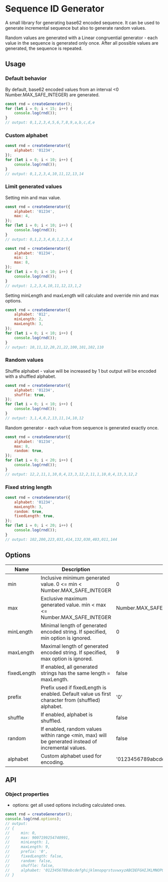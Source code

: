 # Sequence ID Generator

A small library for generating base62 encoded sequence. It can be used to generate incremental sequence but also to generate random values.

Random values are generated with a Linear congruential generator - each value in the sequence is generated only once. After all possible values are generated, the sequence is repeated.

## Usage

### Default behavior

By default, base62 encoded values from an interval <0 Number.MAX_SAFE_INTEGER) are generated.

```js
const rnd = createGenerator();
for (let i = 0; i < 15; i++) {
    console.log(rnd());
}
// output: 0,1,2,3,4,5,6,7,8,9,a,b,c,d,e
```

### Custom alphabet

```js
const rnd = createGenerator({
    alphabet: '01234',
});
for (let i = 0; i < 10; i++) {
    console.log(rnd());
}
// output: 0,1,2,3,4,10,11,12,13,14
```

### Limit generated values

Setting min and max value.

```js
const rnd = createGenerator({
    alphabet: '01234',
    max: 4,
});
for (let i = 0; i < 10; i++) {
    console.log(rnd());
}
// output: 0,1,2,3,4,0,1,2,3,4
```

```js
const rnd = createGenerator({
    alphabet: '01234',
    min: 1
    max: 8,
});
for (let i = 0; i < 10; i++) {
    console.log(rnd());
}
// output: 1,2,3,4,10,11,12,13,1,2
```

Setting minLength and maxLength will calculate and override min and max options.

```js
const rnd = createGenerator({
    alphabet: '012',
    minLength: 2,
    maxLength: 3,
});
for (let i = 0; i < 10; i++) {
    console.log(rnd());
}
// output: 10,11,12,20,21,22,100,101,102,110
```

### Random values

Shuffle alphabet - value will be increased by 1 but output will be encoded with a shuffled alphabet.

```js
const rnd = createGenerator({
    alphabet: '01234',
    shuffle: true,
});
for (let i = 0; i < 10; i++) {
    console.log(rnd());
}
// output: 3,1,4,0,2,13,11,14,10,12
```

Random generator - each value from sequence is generated exactly once.

```js
const rnd = createGenerator({
    alphabet: '01234',
    max: 8,
    random: true,
});
for (let i = 0; i < 20; i++) {
    console.log(rnd());
}
// output: 12,2,11,1,10,0,4,13,3,12,2,11,1,10,0,4,13,3,12,2
```

### Fixed string length

```js
const rnd = createGenerator({
    alphabet: '01234',
    maxLength: 3,
    random: true,
    fixedLength: true,
});
for (let i = 0; i < 20; i++) {
    console.log(rnd());
}
// output: 102,200,223,031,414,132,030,403,011,144
```

## Options

| Name        | Description                                                                                        | Default                                                         |
| ----------- | -------------------------------------------------------------------------------------------------- | --------------------------------------------------------------- |
| min         | Inclusive minimum generated value. 0 <= min < Number.MAX_SAFE_INTEGER                              | 0                                                               |
| max         | Exclusive maximum generated value. min < max <= Number.MAX_SAFE_INTEGER                            | Number.MAX_SAFE_INTEGER                                         |
| minLength   | Minimal length of generated encoded string. If specified, min option is ignored.                   | 0                                                               |
| maxLength   | Maximal length of generated encoded string. If specified, max option is ignored.                   | 9                                                               |
| fixedLength | If enabled, all generated strings has the same length = maxLength.                                 | false                                                           |
| prefix      | Prefix used if fixedLength is enabled. Default value us first character from (shuffled) alphabet.  | '0'                                                             |
| shuffle     | If enabled, alphabet is shuffled.                                                                  | false                                                           |
| random      | If enabled, random values within range <min, max) will be generated instead of incremental values. | false                                                           |
| alphabet    | Custom alphabet used for encoding.                                                                 | '0123456789abcdefghijklmnopqrstuvwxyzABCDEFGHIJKLMNOPQRSTUVWXYZ |

## API

### Object properties

-   options: get all used options including calculated ones.

```js
const rnd = createGenerator();
console.log(rnd.options);
// output:
// {
//     min: 0,
//     max: 9007199254740991,
//     minLength: 1,
//     maxLength: 9,
//     prefix: '0',
//     fixedLength: false,
//     random: false,
//     shuffle: false,
//     alphabet: '0123456789abcdefghijklmnopqrstuvwxyzABCDEFGHIJKLMNOPQRSTUVWXYZ'
// }
```
